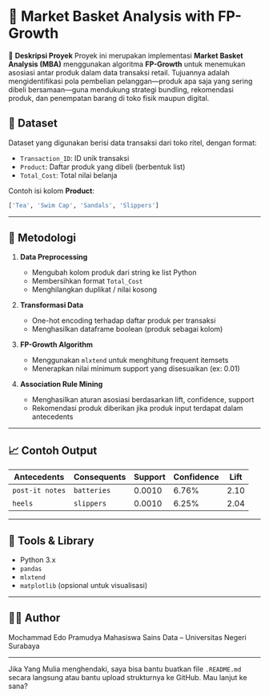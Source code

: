 # 🛒 Market Basket Analysis with FP-Growth

📌 **Deskripsi Proyek**
Proyek ini merupakan implementasi **Market Basket Analysis (MBA)** menggunakan algoritma **FP-Growth** untuk menemukan asosiasi antar produk dalam data transaksi retail. Tujuannya adalah mengidentifikasi pola pembelian pelanggan—produk apa saja yang sering dibeli bersamaan—guna mendukung strategi bundling, rekomendasi produk, dan penempatan barang di toko fisik maupun digital.

## 📂 Dataset

Dataset yang digunakan berisi data transaksi dari toko ritel, dengan format:

* `Transaction_ID`: ID unik transaksi
* `Product`: Daftar produk yang dibeli (berbentuk list)
* `Total_Cost`: Total nilai belanja

Contoh isi kolom **Product**:

```python
['Tea', 'Swim Cap', 'Sandals', 'Slippers']
```

---

## 🔧 Metodologi

1. **Data Preprocessing**

   * Mengubah kolom produk dari string ke list Python
   * Membersihkan format `Total_Cost`
   * Menghilangkan duplikat / nilai kosong

2. **Transformasi Data**

   * One-hot encoding terhadap daftar produk per transaksi
   * Menghasilkan dataframe boolean (produk sebagai kolom)

3. **FP-Growth Algorithm**

   * Menggunakan `mlxtend` untuk menghitung frequent itemsets
   * Menerapkan nilai minimum support yang disesuaikan (ex: 0.01)

4. **Association Rule Mining**

   * Menghasilkan aturan asosiasi berdasarkan lift, confidence, support
   * Rekomendasi produk diberikan jika produk input terdapat dalam antecedents

---

## 📈 Contoh Output

| Antecedents     | Consequents | Support | Confidence | Lift |
| --------------- | ----------- | ------- | ---------- | ---- |
| `post-it notes` | `batteries` | 0.0010  | 6.76%      | 2.10 |
| `heels`         | `slippers`  | 0.0010  | 6.25%      | 2.04 |

---

## 📌 Tools & Library

* Python 3.x
* `pandas`
* `mlxtend`
* `matplotlib` (opsional untuk visualisasi)

---

## 👨‍💻 Author

Mochammad Edo Pramudya
Mahasiswa Sains Data – Universitas Negeri Surabaya

---

Jika Yang Mulia menghendaki, saya bisa bantu buatkan file `.README.md` secara langsung atau bantu upload strukturnya ke GitHub. Mau lanjut ke sana?

